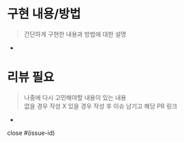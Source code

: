 # 구현 내용/방법

> 간단하게 구현한 내용과 방법에 대한 설명

- 

# 리뷰 필요

> 나중에 다시 고민해야할 내용이 있는 내용  
> 없을 경우 작성 X
> 있을 경우 작성 후 이슈 남기고 해당 PR 링크

- 

close #(issue-id)